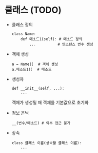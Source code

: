 # 클래스 (TODO)

- 클래스 정의

    ```
    class Name:
        def 메소드1(self): # 메소드 정의
            ...          # 인스턴스 변수 생성

    ```

- 객체 생성

    ```
    a = Name()  # 객체 생성
    a.메소드1()  # 메소드 
    ```

- 생성자

    ```
    def __init__(self, ...): 
        ...
    ```

    객체가 생성될 때 객체를 기본값으로 초기화

- 정보 은닉

    ```
    __(변수/메소드) # 외부 접근 불가
    ```

- 상속

    ```
    class 클래스 이름(상속할 클래스 이름):
        ...
    ```
